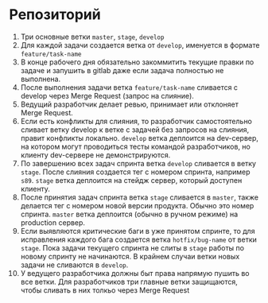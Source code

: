 # Репозиторий

1. Три основные ветки `master`, `stage`, `develop`
2. Для каждой задачи создается ветка от `develop`, именуется в формате `feature/task-name`
3. В конце рабочего дня обязательно закоммитить текущие правки по задаче и запушить в gitlab даже если задача полностью не выполнена.
4. После выполнения задачи ветка `feature/task-name` сливается с develop через Merge Request (запрос на слияние).
5. Ведущий разработчик делает ревью, принимает или отклоняет Merge Request.
6. Если есть конфликты для слияния, то разработчик самостоятельно сливает ветку develop к ветке с задачей без запросов на слияния, правит конфликты локально.
`develop` ветка деплоится на dev-сервер, на котором могут проводиться тесты командой разработчиков, но клиенту dev-сервере не демонстрируются.
7. По завершению всех задач спринта ветка `develop` сливается в ветку `stage`. После слияния создается тег с номером спринта, например `s89`.
`stage` ветка деплоится на стейдж сервер, который доступен клиенту. 
8. После принятия задач спринта ветка `stage` сливается в `master`, также делается тег с номером новой версии продукта. Обычно это номер спринта.
`master` ветка деплоится (обычно в ручном режиме) на production сервер.
9. Если выявляются критические баги в уже принятом спринте, то для исправления каждого бага создается ветка `hotfix/bug-name` от ветки `stage`.
Пока задачи текущего спринта не слиты в `stage` работы по новому спринту не начинаются. В крайнем случаи ветки новых задачи не сливаются в `develop`.
10. У ведущего разработчика должны быт права напрямую пушить во все ветки. Для разработчиков три главные ветки защищаются, чтобы сливать в них толкьо через Merge Request

